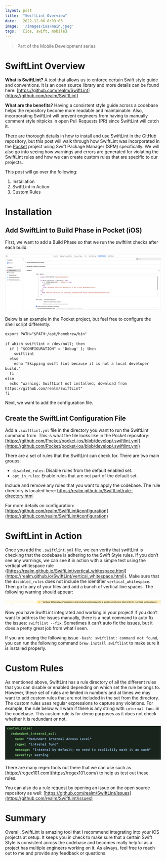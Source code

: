 ```yaml
---
layout: post
title:  "SwiftLint Overview"
date:   2022-12-06 8:03:03
image:  '/images/ios/main.jpeg'
tags:   [ios, swift, mobile]
---
```


> Part of the Mobile Development series

# SwiftLint Overview

**What is SwiftLint?** A tool that allows us to enforce certain Swift style guide and conventions. It is an open source library and more details can be found here: [https://github.com/realm/SwiftLint](https://github.com/realm/SwiftLint)

**What are the benefits?** Having a consistent style guide across a codebase helps the repository become more readable and maintainable. Also, incorporating SwiftLint will prevent engineers from having to manually comment style nitpicks in open Pull Requests (PR) since SwiftLint will catch it.

There are thorough details in how to install and use SwiftLint in the GitHub repository, but this post will walk through how SwiftLint was incorporated in the [Pocket](https://github.com/realm/SwiftLint) project using Swift Package Manager (SPM) specifically. We will also go into seeing how warnings and errors are generated for violating the SwiftLint rules and how we can create custom rules that are specific to our projects.

This post will go over the following:
1. Installation
2. SwiftLint in Action
3. Custom Rules

# Installation
## Add SwiftLint to Build Phase in Pocket (iOS)
First, we want to add a Build Phase so that we run the swiftlint checks after each build. 

![SwiftLint Build Phase](/images/ios/swiftlint/01-buildphase.jpg)

Below is an example in the Pocket project, but feel free to configure the shell script differently.

```
export PATH="$PATH:/opt/homebrew/bin"

if which swiftlint > /dev/null; then
  if [ "$CONFIGURATION" = 'Debug' ]; then
    swiftlint
  else 
    echo "Skipping swift lint because it is not a local developer build."
  fi  
else
  echo "warning: SwiftLint not installed, download from https://github.com/realm/SwiftLint"
fi
```
Next, we want to add the configuration file.

## Create the SwiftLint Configuration File

Add a `.swiftlint.yml` file in the directory you want to run the SwiftLint command from. This is what the file looks like in the Pocket repository: 
[https://github.com/Pocket/pocket-ios/blob/develop/.swiftlint.yml](https://github.com/Pocket/pocket-ios/blob/develop/.swiftlint.yml)

There are a set of rules that the SwiftLint can check for. There are two main groups:

- `disabled_rules`: Disable rules from the default enabled set.
- `opt_in_rules`: Enable rules that are not part of the default set.

Include and remove any rules that you want to apply the codebase. The rule directory is located here: https://realm.github.io/SwiftLint/rule-directory.html

For more details on configuration: [https://github.com/realm/SwiftLint#configuration](https://github.com/realm/SwiftLint#configuration)

# SwiftLint in Action
Once you add the `.swiftlint.yml` file, we can verify that swiftLint is checking that the codebase is adhering to the Swift Style rules. If you don’t see any warnings, we can see it in action with a simple test using the vertical whitespace rule ([https://realm.github.io/SwiftLint/vertical_whitespace.html](https://realm.github.io/SwiftLint/vertical_whitespace.html)). Make sure that the `disabled_rules` does not include the identifier `vertical_whitespace`. Then go to any of your files and add a bunch of vertical line spaces. The following warning should appear:

![SwiftLint Warning](/images/ios/swiftlint/02-warning.jpg)

Now you have SwiftLint integrated and working in your project! If you don’t want to address the issues manually, there is a neat command to auto fix the issues: `swiftlint --fix`. Sometimes it can’t auto fix the issues, but it does a pretty great job from what I seen.

If you are seeing the following issue `-bash: swiftlint: command not found`, you can run the following command `brew install swiftlint` to make sure it is installed properly.

# Custom Rules
As mentioned above, SwiftLint has a rule directory of all the different rules that you can disable or enabled depending on which set the rule belongs to. However, these set of rules are limited in numbers and at times we may want to add custom rules that are not included in the set from the directory. The custom rules uses regular expressions to capture any violations. For example, the rule below will warn if there is any string with `internal func` in the codebase. This custom rule is for demo purposes as it does not check whether it is redundant or not.

![SwiftLint Custom Rule](/images/ios/swiftlint/03-customrule.png)

There are many regex tools out there that we can use such as [https://regex101.com](https://regex101.com/) to help us test out these rules.

You can also do a rule request by opening an issue on the open source repository as well: [https://github.com/realm/SwiftLint/issues](https://github.com/realm/SwiftLint/issues) 

# Summary

Overall, SwiftLint is amazing tool that I recommend integrating into your iOS projects at setup. It keeps you in check to make sure that a certain Swift Style is consistent across the codebase and becomes really helpful as a project has multiple engineers working on it. As always, feel free to reach out to me and provide any feedback or questions.

